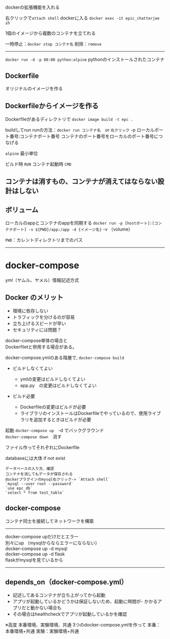 ﻿# 
dockerの拡張機能を入れる

右クリックで`attach shell`
dockerに入る
`docker exec -it epic_chatterjee sh`

1個のイメージから複数のコンテナを立てれる

一時停止：`docker stop コンテナ名`
削除：`remove`

--- 

`docker run -d -p 80:80 python:alpine`
pythonのインストールされたコンテナ

## Dockerfile
オリジナルのイメージを作る

## Dockerfileからイメージを作る
Dockerfileがあるディレクトリで
`docker image build -t epc .`

buildしてrun
runの方法：`docker run コンテナ名`　or `右クリック`
-p ローカルポート番号:コンテナポート番号 
  コンテナのポート番号をローカルのポート番号につなげる

`alpine` 最小単位

ビルド時 `RUN`
コンテナ起動時 `CMD`

## コンテナは消すもの、コンテナが消えてはならない設計はしない


## ボリューム

ローカルのappとコンテナのappを同期する
`docker run -p [hostポート]:[コンテナポート] -v ${PWD}/app:/app -d {イメージ名}`
-v （volume）

`PWD`：カレントディレクトリまでのパス

---
# docker-compose
yml（ヤムル、ヤメル）情報記述方式

## Docker のメリット
- 環境に依存しない
- トラフィックを分けるのが容易
- 立ち上げるスピードが早い
- セキュリティには問題？

docker-compose単体の場合と  
Dockerfiletと併用する場合がある。

docker-compose.ymlのある階層で,
`docker-compose build`  
- ビルドしなくてよい
  - ymlの変更はビルドしなくてよい
  - app.py　の変更はビルドしなくてよい

- ビルド必要
  - Dockerfileの変更はビルドが必要
  - ライブラリのインストールはDockerfileでやっているので、使用ライブラリを追加するときはビルドが必要

起動
`docker-compose up`　-d でバックグラウンド  
`docker-compose down`　消す

ファイル作ってそれぞれにDockerfile


databaseには大体 if not exist

```
データベースの入り方、確認
コンテナを消してもデータが保存される
dockerプラグインのmysql右クリック-> `Attach shell`  
`mysql --user root --password`   
`use epc_db`  
`select * from test_table`
```

## docker-compose
コンテナ同士を接続してネットワークを構築  

---
docker-compose upだけだとエラー  
別々にup （mysqlからならエラーにならない）  
docker-compose up -d mysql  
docker-compose up -d flask  
flaskがmysqlを見ているから  

---


## depends_on（docker-compose.yml）
- 記述してあるコンテナが立ち上がってから起動
- アプリが起動しているかどうかは保証しないため、起動に時間が- かかるアプリだと動かない場合も
- その場合はhealthcheckでアプリが起動しているかを確認

※高度
本番環境、実験環境、共通
3つのdocker-compose.ymlを作って
本番：本番環境+共通
実験：実験環境+共通